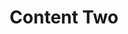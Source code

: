 ---
title: Content Two
description: This is Content Two description
image: blue.jpeg
types:
    - project
---